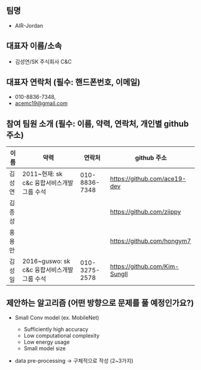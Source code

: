 ## 팀명
- AIR-Jordan

## 대표자 이름/소속
- 김성연/SK 주식회사 C&C

## 대표자 연락처 (필수: 핸드폰번호, 이메일)
- 010-8836-7348, 
- acemc19@gmail.com

## 참여 팀원 소개 (필수: 이름, 약력, 연락처, 개인별 github 주소)
| 이름 | 약력 | 연락처 | github 주소 |
|---|---|---|---|
| 김성연 | 2011~현재: sk c&c 융합서비스개발그룹 수석 | 010-8836-7348 | https://github.com/ace19-dev  |
| 김종성 |   |   | https://github.com/ziippy  |
| 홍용만 |   |   | https://github.com/hongym7  |
| 김성일 | 2016~guswo: sk c&c 융합서비스개발그룹 수석 | 010-3275-2578  | https://github.com/Kim-SungIl  |


## 제안하는 알고리즘 (어떤 방향으로 문제를 풀 예정인가요?)
- Small Conv model (ex. MobileNet)
  - Sufficiently high accuracy
  - Low computational complexity
  - Low energy usage
  - Small model size
  
- data pre-processing -> 구체적으로 작성 (2~3가지)

